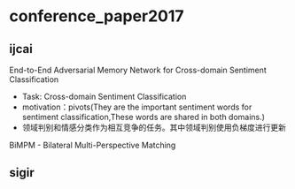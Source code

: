 # conference_paper2017

## ijcai
End-to-End Adversarial Memory Network for Cross-domain Sentiment Classification

- Task: Cross-domain Sentiment Classification
- motivation：pivots(They are the important sentiment words for sentiment classification,These words are shared in both domains.)
- 领域判别和情感分类作为相互竞争的任务。其中领域判别使用负梯度进行更新

BiMPM - Bilateral Multi-Perspective Matching



## sigir



